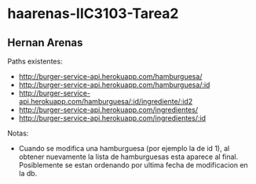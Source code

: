 # haarenas-IIC3103-Tarea2

## Hernan Arenas

Paths existentes:
* http://burger-service-api.herokuapp.com/hamburguesa/
* http://burger-service-api.herokuapp.com/hamburguesa/:id
* http://burger-service-api.herokuapp.com/hamburguesa/:id/ingrediente/:id2
* http://burger-service-api.herokuapp.com/ingredientes/
* http://burger-service-api.herokuapp.com/ingredientes/:id


Notas:
* Cuando se modifica una hamburguesa (por ejemplo la de id 1), al obtener nuevamente la lista de hamburguesas esta aparece al final. Posiblemente se estan ordenando por ultima fecha de modificacion en la db.